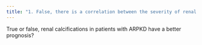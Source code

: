 ```yaml
---
title: "1. False, there is a correlation between the severity of renal calcifications and the severity of renal failure"
---
```

True or false, renal calcifications in patients with ARPKD have a better prognosis?

